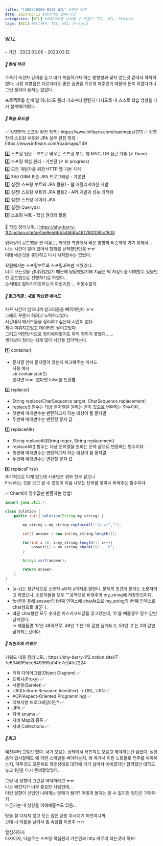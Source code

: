 ```yaml
---
title: "[2023]0306-0312 WIL" #제목 영역
date: 2023-03-13 #업데이트 날짜/시간
categories: [WIL] #카테고리를 나눠줄 수 있음?! TIL, WIL, Project
tags: [WIL] #태그예시: TIL, WIL, Project
---
```


<h5><strong>W.I.L</strong></h5>   
- 기간 : 2023.03.06 - 2023.03.12   
  
<h5><strong>📌항해 하차</strong></h5>
주특기 숙련차 강의를 듣고 내가 학습하고자 하는 방향성과 맞지 않는것 같아서 하차하였다.   
나랑 지향점은 다르더라도 좋은 습관을 기르게 해주었기 때문에 돈이 아깝다거나 그런 생각이 들지는 않았다.

프로젝트를 한개 덜 하더라도 좀더 기초부터 탄탄히 다지도록 내 스스로 학습 방향을 다시 설계해야했다.

<h5><strong>📌학습 로드맵</strong></h5>
✅ 김영한의 스프링 완전 정복 : https://www.inflearn.com/roadmaps/373   
✅ 김영한의 스프링 부트와 JPA 실무 완전 정복 : https://www.inflearn.com/roadmaps/149

1️⃣ 스프링 입문 - 코드로 배우는 스프링 부트, 웹 MVC, DB 접근 기술 (✔ Done)  
2️⃣ 스프링 핵심 원리 - 기본편 (✔ In progress)  
3️⃣ 모든 개발자를 위한 HTTP 웹 기본 지식  
4️⃣ 자바 ORM 표준 JPA 프로그래밍 - 기본편  
5️⃣ 실전! 스프링 부트와 JPA 활용1 - 웹 애플리케이션 개발  
6️⃣ 실전! 스프링 부트와 JPA 활용2 - API 개발과 성능 최적화  
7️⃣ 실전! 스프링 데이터 JPA  
8️⃣ 실전! Querydsl  
9️⃣ 스프링 부트 - 핵심 원리와 활용

💜 학습 정리 URL : https://shy-berry-1f2.notion.site/ae1be9eb66b54666b481280f095cf800

위와같이 로드맵을 짠 이유는, 최대한 학원에서 배운 방향과 비슷하게 가기 위해서...  
나는 시간이 얼마 없어서 항해를 선택했던만큼 ㅠㅠ  
여태 배운것을 중단하고 다시 시작할수는 없었다.

학원에서는 스프링부트와 스프링JPA만 배웠었다.  
너무 모든것을 건너뛰었었기 때문에 답답했었기에 지금은 딱 저정도를 이해할수 있을만한 로드맵으로 진행하기로 하였다...  
순서대로 밟아가지못하는게 아쉽지만.... 어쩔수없지

<h5><strong>📌알고리즘 : 새로 학습한 메서드</strong></h5>

자꾸 시간이 없으니까 알고리즘을 빼먹게된다 ㅠㅠ  
그래도 꾸준히 하려고 노력하고있다.  
시간내서 메서드들을 정리하고싶은데 시간이 없다.  
계속 미뤄지고있고 데이터만 쌓이고있다.  
그리고 어떤방식으로 정리해야할지도 아직 정하지 못했다......  
생각보다 정리는 되게 많이 시간을 잡아먹는다.

1️⃣ contains()

- 문자열 안에 문자열이 있는지 체크해주는 메서드  
  사용 예시  
  str.contains(str2)  
  있다면 true, 없다면 false를 반환함

2️⃣ replace()

- String replace(CharSequence target, CharSequence replacement)
- replace() 함수는 대상 문자열을 원하는 문자 값으로 변환하는 함수이다.
- 첫번째 매개변수는 변환하고자 하는 대상이 될 문자열
- 두번째 매개변수는 변환할 문자 값

3️⃣ replaceAll()

- String replaceAll(String regex, String replacement)
- replaceAll() 함수는 대상 문자열을 원하는 문자 값으로 변환하는 함수이다.
- 첫번째 매개변수는 변환하고자 하는 대상이 될 문자열
- 두번째 매개변수는 변환할 문자 값

4️⃣ replaceFirst()  
추가적으로 이게 있는데 사용법은 위와 전부 같으나  
First라는 것을 보고 알 수 있듯이 처음 나오는 단어를 찾아서 바꿔주는 함수이다.

✅ Char에서 정수값만 반환하는 방법!

```java
import java.util.*;

class Solution {
    public int[] solution(String my_string) {

        my_string = my_string.replaceAll("[a-z]","");

        int[] answer = new int[my_string.length()];

        for(int i =0; i<my_string.length(); i++){
            answer[i] = my_string.charAt(i) - '0';
        }

        Arrays.sort(answer);

        return answer;
    }
}

```

- [a-z]는 정규식으로 소문자 a부터 z까지를 말한다. 문제의 조건에 문자는 소문자라고 하였으니, 소문자들을 모두 ""공백으로 바꿔주어 my_string에 저장한것이다.
- for문을 통해 answer의 i번째 인덱스에 charAt으로 my_string의 i번째 인덱스를 char형으로 바꾼다.
- 바꾼 char형은 모두 숫자인 아스키코드값을 갖고있는데, '0'을 빼줄경우 정수 값만 남게된다.  
  → 예를들면 '0'은 48이므로, 49인 '1'은 1의 값만 남게되고, 50인 '2'는 2의 값만 남게되는것이다.

<h5><strong>📌이번주의 키워드</strong></h5>
키워드 내용 정리 URL : https://shy-berry-1f2.notion.site/IT-7e634699dee849369a04fe7e24fc2224

- 객체 다이어그램(Object Diagram) ✅
- 프록시(Proxy) ✅
- 서블릿(Servlet) ✅
- URI(Uniform Resource Identifier) → URL, URN ✅
- AOP(Aspect-Oriented Programming) ✅
- 객체지향 프로그래밍이란? ✅
- JPA ✅
- 자바 enums ✅
- 자바 Map의 종류 ✅
- 자바 Collections ✅

<h5><strong>📌회고</strong></h5>
예전부터 그렇긴 했다.   
내가 모르는 상태에서 왜인지도 모르고 해야하는건 싫었다.   
실용음악 입시할때도 왜 이런 스케일을 써야하는지, 왜 여기서 이런 노트들로 연주를 해야하는지,   
아무것도 모른채로 외운상태로 대학에 가기 싫어서 예비였지만 합격했던 대학도 놓고 1년을 다시 준비했었었다.

그냥 내 성향이 그런걸 어떡하라고 ㅠㅠ  
나는 왜인지가 너무 중요한 사람인데...  
이런 성향이 신입인 나에게는 방해가 될까? 어떻게 될지는 알 수 없지만 일단은 가봐야지  
누군가는 내 성향을 이해해줄수도 있음...

땅을 잘 다지지 않고 짓는 집은 금방 무너지기 마련이니까.  
근데 나 이틀을 날려서 좀 속상함 이번주 ㅠㅠ

열심히하자  
아자아자, 다음주는 스프링 핵심원리 기본편과 http 마무리 하는것이 목표!
